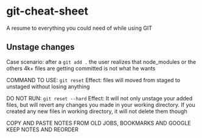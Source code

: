 # git-cheat-sheet

A resume to everything you could need of while using GIT


## Unstage changes
Case scenario: after a `git add .` the user realizes that node_modules or the others 4k+ files are getting committed is not what he wants

COMMAND TO USE: `git reset`
Effect: files will moved from staged to unstaged without losing anything

DO NOT RUN: `git reset --hard`
Effect: It will not only unstage your added files, but will revert any changes you made in your working directory. If you created any new files in working directory, it will not delete them though





COPY AND PASTE NOTES FROM OLD JOBS, BOOKMARKS AND GOOGLE KEEP NOTES AND REORDER

